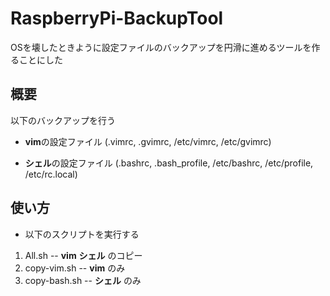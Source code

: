 # RaspberryPi-BackupTool
OSを壊したときように設定ファイルのバックアップを円滑に進めるツールを作ることにした

## 概要
以下のバックアップを行う

* **vim**の設定ファイル
(.vimrc, .gvimrc, /etc/vimrc, /etc/gvimrc)

* **シェル**の設定ファイル
(.bashrc, .bash_profile, /etc/bashrc, /etc/profile, /etc/rc.local)

## 使い方
* 以下のスクリプトを実行する

1. All.sh       -- **vim** **シェル** のコピー
2. copy-vim.sh  -- **vim** のみ
2. copy-bash.sh -- **シェル** のみ
